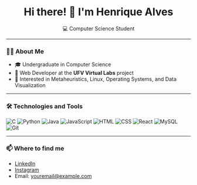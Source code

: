 <h1 align="center">Hi there! 👋 I'm Henrique Alves</h1>

<p align="center">
  💻 Computer Science Student
</p>

---

### 👨‍💻 About Me

- 🎓 Undergraduate in Computer Science  
- 🧪 Web Developer at the **UFV Virtual Labs** project  
- 🧠 Interested in Metaheuristics, Linux, Operating Systems, and Data Visualization  

---

### 🛠️ Technologies and Tools

![C](https://img.shields.io/badge/-C-00599C?logo=c&logoColor=fff&style=flat)
![Python](https://img.shields.io/badge/-Python-3776AB?logo=python&logoColor=fff&style=flat)
![Java](https://img.shields.io/badge/-Java-007396?logo=java&logoColor=fff&style=flat)
![JavaScript](https://img.shields.io/badge/-JavaScript-F7DF1E?logo=javascript&logoColor=000&style=flat)
![HTML](https://img.shields.io/badge/-HTML5-E34F26?logo=html5&logoColor=fff&style=flat)
![CSS](https://img.shields.io/badge/-CSS3-1572B6?logo=css3&logoColor=fff&style=flat)
![React](https://img.shields.io/badge/-React-61DAFB?logo=react&logoColor=000&style=flat)
![MySQL](https://img.shields.io/badge/-MySQL-4479A1?logo=mysql&logoColor=fff&style=flat)
![Git](https://img.shields.io/badge/-Git-F05032?logo=git&logoColor=fff&style=flat)

---

### 📫 Where to find me

- [LinkedIn](https://www.linkedin.com/in/henrique-alves-5237862ab/)
- [Instagram](https://www.instagram.com/alveshenriique/)
- Email: youremail@example.com
